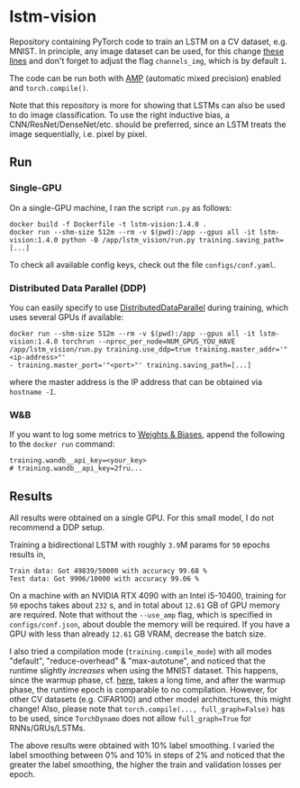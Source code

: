 # lstm-vision
Repository containing PyTorch code to train an LSTM on a CV dataset, e.g. MNIST. In principle, any image dataset can be used, for this change [these lines](https://github.com/ImahnShekhzadeh/lstm-vision/blob/main/mnist-lstm/functions.py#L73-L95) and don't forget to adjust the flag `channels_img`, which is by default `1`.

The code can be run both with [AMP](https://pytorch.org/docs/stable/amp.html) (automatic mixed precision) enabled and `torch.compile()`.

Note that this repository is more for showing that LSTMs can also be used to do image classification. To use the right inductive bias, a CNN/ResNet/DenseNet/etc. should be preferred, since an LSTM treats the image sequentially, i.e. pixel by pixel.

## Run

### Single-GPU
On a single-GPU machine, I ran the script `run.py` as follows:
```
docker build -f Dockerfile -t lstm-vision:1.4.0 .
docker run --shm-size 512m --rm -v $(pwd):/app --gpus all -it lstm-vision:1.4.0 python -B /app/lstm_vision/run.py training.saving_path=[...]
```
To check all available config keys, check out the file `configs/conf.yaml`.

### Distributed Data Parallel (DDP)
You can easily specify to use [DistributedDataParallel](https://pytorch.org/docs/stable/generated/torch.nn.parallel.DistributedDataParallel.html) during training, which uses several GPUs if available:
```
docker run --shm-size 512m --rm -v $(pwd):/app --gpus all -it lstm-vision:1.4.0 torchrun --nproc_per_node=NUM_GPUS_YOU_HAVE /app/lstm_vision/run.py training.use_ddp=true training.master_addr='"<ip-address>"'
- training.master_port='"<port>"' training.saving_path=[...]
```
where the master address is the IP address that can be obtained via `hostname -I`.

### W&B
If you want to log some metrics to [Weights & Biases](https://wandb.ai/), append the following to the `docker run` command:
```
training.wandb__api_key=<your_key>
# training.wandb__api_key=2fru...
```

## Results

All results were obtained on a single GPU. For this small model, I do not recommend a DDP setup.

Training a bidirectional LSTM with roughly `3.9`M params for `50` epochs results in,
```
Train data: Got 49839/50000 with accuracy 99.68 %
Test data: Got 9906/10000 with accuracy 99.06 %
```
On a machine with an NVIDIA RTX 4090 with an Intel i5-10400, training for `50` epochs takes about `232` s, and in total about `12.61` GB of GPU memory are required. Note that without the `--use_amp` flag, which is specified in `configs/conf.json`, about double the memory will be required. If you have a GPU with less than already `12.61` GB VRAM, decrease the batch size.

I also tried a compilation mode (`training.compile_mode`) with all modes "default", "reduce-overhead" & "max-autotune", and noticed that the runtime slightly _increases_ when using the MNIST dataset. This happens, since the warmup phase, cf. [here](https://pytorch.org/tutorials/intermediate/torch_compile_tutorial.html), takes a long time, and after the warmup phase, the runtime epoch is comparable to no compilation. However, for other CV datasets (e.g. CIFAR100) and other model architectures, this might change! Also, please note that `torch.compile(..., full_graph=False)` has to be used, since `TorchDynamo` does not allow `full_graph=True` for RNNs/GRUs/LSTMs.

The above results were obtained with $10 \%$ label smoothing. I varied the label smoothing between $0 \%$ and $10 \%$ in steps of $2 \%$ and noticed that the greater the label smoothing, the higher the train and validation losses per epoch.
